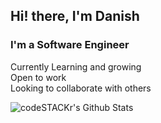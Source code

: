 <h2>Hi! there, I'm Danish</h2>

<h3> I'm a Software Engineer</h3>

Currently Learning and growing <br>
Open to work  <br>
Looking to collaborate with others

<img
align="left"
alt="codeSTACKr's Github Stats"
src="https://github-readme-stats.vercel.app/api?username=erdanish18&count_private=true&show_icons=true&theme=radical"
/>
